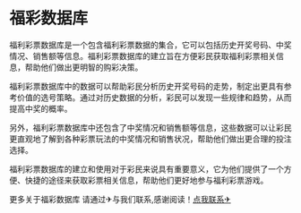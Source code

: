# 福彩数据库

福利彩票数据库是一个包含福利彩票数据的集合，它可以包括历史开奖号码、中奖情况、销售额等信息。福利彩票数据库的建立旨在方便彩民获取福利彩票相关信息，帮助他们做出更明智的购彩决策。

福利彩票数据库中的数据可以帮助彩民分析历史开奖号码的走势，制定出更具有参考价值的选号策略。通过对历史数据的分析，彩民可以发现一些规律和趋势，从而提高中奖的概率。

另外，福利彩票数据库中还包含了中奖情况和销售额等信息，这些数据可以让彩民更直观地了解到各种彩票玩法的中奖情况和销售状况，帮助他们做出更合理的投注选择。

福利彩票数据库的建立和使用对于彩民来说具有重要意义，它为他们提供了一个方便、快捷的途径来获取彩票相关信息，帮助他们更好地参与福利彩票游戏。

更多关于福彩数据库 请通过✈与我们联系,感谢阅读！[点我联系✈](https://www.k02.cc)